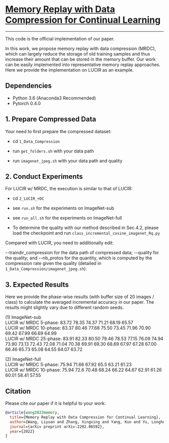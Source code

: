 # [Memory Replay with Data Compression for Continual Learning]() 

------
This code is the official implementation of our paper.

In this work, we propose memory replay with data compression (MRDC), which can largely reduce the storage of old training samples and thus increase their amount that can be stored in the memory buffer. 
Our work can be easily implemented into representative memory replay approaches.
Here we provide the implementation on LUCIR as an example.


## **Dependencies**
- Python 3.6 (Anaconda3 Recommended)
- Pytorch 0.4.0

## **1. Prepare Compressed Data**
Your need to first prepare the compressed dataset:

- cd `1_Data_Compression`

- run `get_folders.sh` with your data path

- run `imagenet_jpeg.sh` with your data path and quality

## **2. Conduct Experiments**
For LUCIR w/ MRDC, the execution is similar to that of LUCIR:

- cd `2_LUCIR_+DC`

- see `run.sh` for the experiments on ImageNet-sub

- see `run_all.sh` for the experiments on ImageNet-full

- To determine the quality with our method described in Sec.4.2, please load the checkpoint and run `class_incremental_cosine_imagenet_Rq.py`


Compared with LUCIR, you need to additionally edit:

--traindir_compression for the data path of compressed data; 
--quality for the quality; and --nb_protos for the quantity, which is computed by the compression rate given the quality (detailed in `1_Data_Compression/imagenet_jpeg.sh`).



## **3. Expected Results**

Here we provide the phase-wise results (with buffer size of 20 images / class) to calculate the averaged incremental accuracy in our paper. The results might slightly vary due to different random seeds.  

(1) ImageNet-sub																											
LUCIR w/ MRDC 5-phase:		83.72	78.35	74.37	71.21	68.19	65.57																				
LUCIR w/ MRDC 10-phase:		83.37	80.46	77.68	75.50	73.45	71.96	70.90	69.42	67.99	66.69	64.99															
LUCIR w/ MRDC 25-phase:		83.91	82.33	80.50	79.46	78.53	77.15	76.09	74.94	73.90	73.13	72.43	72.08	71.04	70.38	69.91	69.30	68.69	67.97	67.28	67.00	66.46	65.73	65.08	64.55	64.07	63.72

(2) ImageNet-full   
LUCIR w/ MRDC 5-phase:		75.94	71.66	67.92	65.5	63.21	61.23					
LUCIR w/ MRDC 10-phase:		75.94	72.6	70.48	68.24	66.22	64.67	62.91	61.26	60.01	58.41	57.55


## **Citation**

Please cite our paper if it is helpful to your work:

```bibtex
@article{wang2022memory,
  title={Memory Replay with Data Compression for Continual Learning},
  author={Wang, Liyuan and Zhang, Xingxing and Yang, Kuo and Yu, Longhui and Li, Chongxuan and Hong, Lanqing and Zhang, Shifeng and Li, Zhenguo and Zhong, Yi and Zhu, Jun},
  journal={arXiv preprint arXiv:2202.06592},
  year={2022}
}
```
